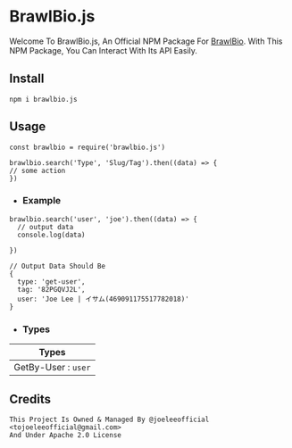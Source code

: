 # BrawlBio.js

Welcome To BrawlBio.js, An Official NPM Package For [BrawlBio](https://bs.is-a.dev). With This NPM Package, You Can Interact With Its API Easily.

## Install

`npm i brawlbio.js`

## Usage

```
const brawlbio = require('brawlbio.js')

brawlbio.search('Type', 'Slug/Tag').then((data) => { 
// some action  
})
```

- ### Example
```
brawlbio.search('user', 'joe').then((data) => { 
  // output data
  console.log(data)
  
})
 
// Output Data Should Be
{
  type: 'get-user',
  tag: '82PGQVJ2L',
  user: 'Joe Lee | イサム(469091175517782018)'
}
```
  - ### Types

  | Types  | 
| ------------- | 
| GetBy-User : `user`  | GetBy-Tag : `tag` |


## Credits 

```
This Project Is Owned & Managed By @joeleeofficial <tojoeleeofficial@gmail.com>
And Under Apache 2.0 License
```


